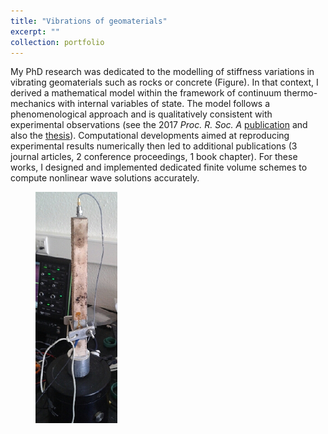 ```yaml
---
title: "Vibrations of geomaterials"
excerpt: ""
collection: portfolio
---
```


My PhD research was dedicated to the modelling of stiffness variations in vibrating geomaterials such as rocks or concrete (Figure). In that context, I derived a mathematical model within the framework of continuum thermo-mechanics with internal variables of state. The model follows a phenomenological approach and is qualitatively consistent with experimental observations (see the 2017 <i>Proc. R. Soc. A</i> [publication](/_publications/2017-05-31-prsa) and also the [thesis](https://tel.archives-ouvertes.fr/tel-01977206)). Computational developments aimed at reproducing experimental results numerically then led to additional publications (3 journal articles, 2 conference proceedings, 1 book chapter). For these works, I designed and implemented dedicated finite volume schemes to compute nonlinear wave solutions accurately.

<figure>
    <img src='/images/Slow.png' width="131" height="370" alt="Vibrating bar of concrete">
</figure>